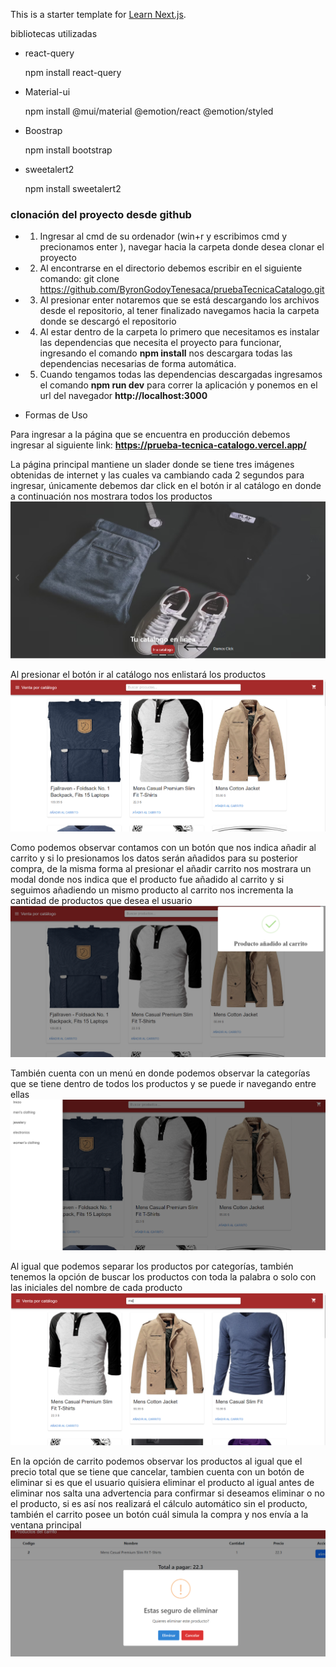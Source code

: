 This is a starter template for [Learn Next.js](https://nextjs.org/learn).

bibliotecas utilizadas
- react-query

    npm install react-query
- Material-ui

    npm install @mui/material @emotion/react @emotion/styled
- Boostrap

    npm install bootstrap

- sweetalert2

    npm install sweetalert2


### clonación del proyecto desde github

- 1. Ingresar al cmd de su ordenador (win+r y escribimos cmd y precionamos enter ), navegar hacia la carpeta donde desea clonar el proyecto
- 2. Al encontrarse en el directorio debemos escribir en el siguiente comando: git clone https://github.com/ByronGodoyTenesaca/pruebaTecnicaCatalogo.git
- 3. Al presionar enter notaremos que se está descargando los archivos desde el repositorio, al tener finalizado navegamos hacia la carpeta donde se descargó el repositorio
- 4. Al estar dentro de la carpeta lo primero que necesitamos es instalar las dependencias que necesita el proyecto para funcionar, ingresando el comando **npm install** nos descargara todas las dependencias necesarias de forma automática.
- 5. Cuando tengamos todas las dependencias descargadas ingresamos el comando **npm run dev** para correr la aplicación y ponemos en el url del navegador **http://localhost:3000**


- Formas de Uso

Para ingresar a la página que se encuentra en producción debemos ingresar al siguiente link: **https://prueba-tecnica-catalogo.vercel.app/**

La página principal mantiene un slader donde se tiene tres imágenes obtenidas de internet y las cuales va cambiando cada 2 segundos para ingresar, únicamente debemos dar click en el botón ir al catálogo en donde a continuación nos mostrara todos los productos
    ![Alt text](image.png)

Al presionar el botón ir al catálogo nos enlistará los productos  
![Alt text](image-1.png)

Como podemos observar contamos con un botón que nos indica añadir al carrito y si lo presionamos los datos serán añadidos para su posterior compra, de la misma forma al presionar el añadir carrito nos mostrara un modal donde nos indica que el producto fue añadido al carrito y si seguimos añadiendo un mismo producto al carrito nos incrementa la cantidad de productos que desea el usuario  
![Alt text](image-2.png)

También cuenta con un menú en donde podemos observar la categorías que se tiene dentro de todos los productos y se puede ir navegando entre ellas
![Alt text](image-3.png)

Al igual que podemos separar los productos por categorías, también tenemos la opción de buscar los productos con toda la palabra o solo con las iniciales del nombre de cada producto
![Alt text](image-4.png)

En la opción de carrito podemos observar los productos al igual que el precio total que se tiene que cancelar, tambien cuenta con un botón de eliminar si es que el usuario quisiera eliminar el producto al igual antes de eliminar nos salta una advertencia para confirmar si deseamos eliminar o no el producto, si es así nos realizará el cálculo automático sin el producto, también el carrito posee un botón cuál simula la compra y nos envía a la ventana principal
![Alt text](image-6.png)
